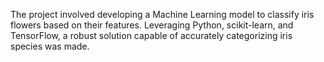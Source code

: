 The project involved developing a Machine Learning model to classify iris flowers based on their features. Leveraging Python, scikit-learn, and TensorFlow, a robust solution capable of accurately categorizing iris species was made.
